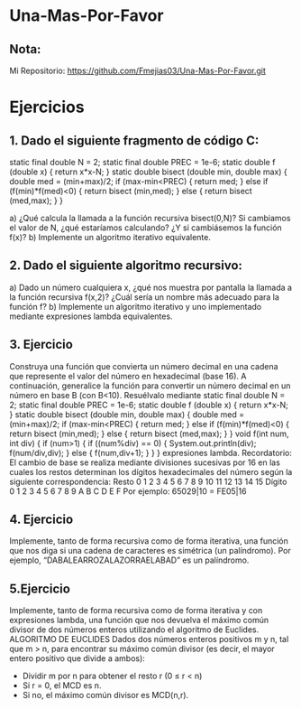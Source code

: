 # Una-Mas-Por-Favor

## Nota:
 
 Mi Repositorio: https://github.com/Fmejias03/Una-Mas-Por-Favor.git

# Ejercicios

## 1. Dado el siguiente fragmento de código C:
static final double N = 2;
static final double PREC = 1e-6;
static double f (double x)
{
return x*x-N;
}
static double bisect (double min, double max)
{
double med = (min+max)/2;
if (max-min<PREC) {
return med;
} else if (f(min)*f(med)<0) {
return bisect (min,med);
} else {
return bisect (med,max);
}
}

a) ¿Qué calcula la llamada a la función recursiva bisect(0,N)? Si cambiamos el
valor de N, ¿qué estaríamos calculando? ¿Y si cambiásemos la función f(x)?
b) Implemente un algoritmo iterativo equivalente.

## 2. Dado el siguiente algoritmo recursivo:

a) Dado un número cualquiera x, ¿qué nos muestra por pantalla la llamada a la función
recursiva f(x,2)? ¿Cuál sería un nombre más adecuado para la función f?
b) Implemente un algoritmo iterativo y uno implementado mediante expresiones lambda
equivalentes.

## 3. Ejercicio
Construya una función que convierta un número decimal en una cadena que represente el
valor del número en hexadecimal (base 16). A continuación, generalice la función para
convertir un número decimal en un número en base B (con B<10). Resuélvalo mediante
static final double N = 2;
static final double PREC = 1e-6;
static double f (double x)
{
return x*x-N;
}
static double bisect (double min, double max)
{
double med = (min+max)/2;
if (max-min<PREC) {
return med;
} else if (f(min)*f(med)<0) {
return bisect (min,med);
} else {
return bisect (med,max);
}
}
void f(int num, int div)
{
if (num>1) {
if ((num%div) == 0) {
System.out.println(div);
f(num/div,div);
} else {
f(num,div+1);
}
}
}
expresiones lambda.
Recordatorio: El cambio de base se realiza mediante divisiones sucesivas por 16
en las cuales los restos determinan los dígitos hexadecimales del número según
la siguiente correspondencia:
Resto 0 1 2 3 4 5 6 7 8 9 10 11 12 13 14 15
Dígito 0 1 2 3 4 5 6 7 8 9 A B C D E F
Por ejemplo:
65029|10 = FE05|16

## 4. Ejercicio
Implemente, tanto de forma recursiva como de forma iterativa, una función que nos diga
si una cadena de caracteres es simétrica (un palíndromo). Por ejemplo,
“DABALEARROZALAZORRAELABAD” es un palíndromo.

## 5.Ejercicio
Implemente, tanto de forma recursiva como de forma iterativa y con expresiones lambda,
una función que nos devuelva el máximo común divisor de dos números enteros
utilizando el algoritmo de Euclides.
ALGORITMO DE EUCLIDES
Dados dos números enteros positivos m y n, tal que m > n,
para encontrar su máximo común divisor
(es decir, el mayor entero positivo que divide a ambos):
- Dividir m por n para obtener el resto r (0 ≤ r < n)
- Si r = 0, el MCD es n.
- Si no, el máximo común divisor es MCD(n,r).
